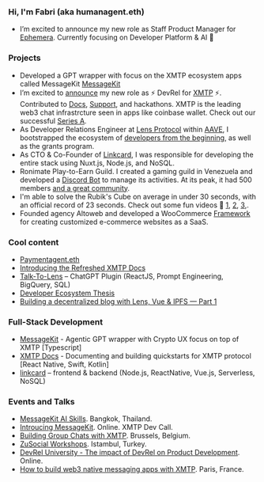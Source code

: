 ### Hi, I'm Fabri (aka humanagent.eth)

- I’m excited to announce my new role as Staff Product Manager for [Ephemera](https://ephemerahq.com/). Currently focusing on Developer Platform & AI 🤖

### Projects
- Developed a GPT wrapper with focus on the XMTP ecosystem apps called MessageKit [MessageKit](https://message-kit.org/)
- I’m excited to [announce](https://twitter.com/fabriguespe/status/1656334503319846919) my new role as ⚡️ DevRel for [XMTP](https://xmtp.org/) ⚡️. Contributed to [Docs](https://twitter.com/fabriguespe/status/1674819956297592832), [Support](https://discord.com/invite/xmtp), and hackathons. XMTP is the leading web3 chat infrastrcture seen in apps like coinbase wallet. Check out our successful [Series A](https://blog.xmtp.com/series-a/).
- As Developer Relations Engineer at [Lens Protocol](https://twitter.com/LensProtocol) within [AAVE](https://aave.com/), I bootstrapped the ecosystem of [developers from the beginning](https://medium.com/@fabriguespe/developer-ecosystems-thesis-a109694ce5c4), as well as the grants program.
- As CTO & Co-Founder of [Linkcard](https://linkcard.app/), I was responsible for developing the entire stack using Nuxt.js, Node.js, and NoSQL.
- Ronimate Play-to-Earn Guild. I created a gaming guild in Venezuela and developed a [Discord Bot](https://github.com/fabriguespe/ronibot) to manage its activities. At its peak, it had 500 members [and a great community](https://twitter.com/fabriguespe/status/1479450280907448320).
- I'm able to solve the Rubik's Cube on average in under 30 seconds, with an official record of 23 seconds. Check out some fun videos 🤣 [1](https://twitter.com/fabriguespe/status/1677089304470859777), [2](https://www.youtube.com/shorts/4Mg5uUTI07Q), [3](https://www.youtube.com/shorts/oFs7KQm0h-8),.
- Founded agency Altoweb and developed a WooCommerce [Framework](https://github.com/fabriguespe) for creating customized e-commerce websites as a SaaS.

### Cool content

- [Paymentagent.eth](https://x.com/xmtp_/status/1867254407819415653)
- [Introducing the Refreshed XMTP Docs](https://medium.com/@fabriguespe/introducing-the-refreshed-xmtp-developer-documentation-2daa9b0ed5a3)
- [Talk-To-Lens](https://twitter.com/fabriguespe/status/1653242360204242944) – ChatGPT Plugin (ReactJS, Prompt Engineering, BigQuery, SQL)
- [Developer Ecosystem Thesis](https://medium.com/@fabriguespe/developer-ecosystems-thesis-a109694ce5c4)
- [Building a decentralized blog with Lens, Vue & IPFS — Part 1](https://medium.com/@fabriguespe/building-a-decentralized-blog-in-lens-a95c450b1367)

### Full-Stack Development

- [MessageKit](https://messagekit.org/) - Agentic GPT wrapper with Crypto UX focus on top of XMTP [Typescript]
- [XMTP Docs](https://docs.xmtp.org/) - Documenting and building quickstarts for XMTP protocol [React Native, Swift, Kotlin]
- [linkcard](https://linkcard.app/) – frontend & backend (Node.js, ReactNative, Vue.js, Serverless, NoSQL)

### Events and Talks

- [MessageKit AI Skills](https://youtu.be/4pfdHL3n908?t=16814). Bangkok, Thailand.
- [Introucing MessageKit](https://www.youtube.com/watch?v=2ijTqmo_A5c&t=213s). Online. XMTP Dev Call.
- [Building Group Chats with XMTP](https://www.youtube.com/watch?v=FZ0MGKg2l9Q). Brussels, Belgium.
- [ZuSocial Workshops](https://twitter.com/afrazhaowang/status/1724787663054745855). Istambul, Turkey.
- [DevRel University - The impact of DevRel on Product Development](https://twitter.com/DevrelUni/status/1709979442364252253). Online.
- [How to build web3 native messaging apps with XMTP](https://www.youtube.com/watch?v=OLQcniVSyA4). Paris, France.
